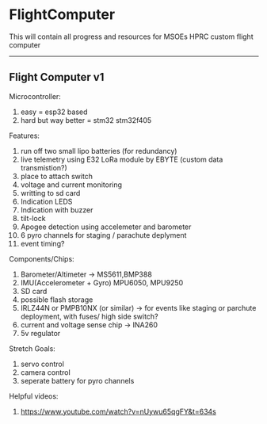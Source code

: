 # FlightComputer
This will contain all progress and resources for MSOEs HPRC custom flight computer

--------------------
Flight Computer v1
--------------------
Microcontroller:
1. easy = esp32 based
2. hard but way better = stm32 stm32f405

Features:
1. run off two small lipo batteries (for redundancy)
2. live telemetry using E32 LoRa module by EBYTE (custom data transmistion?)
3. place to attach switch
4. voltage and current monitoring
5. writting to sd card
6. Indication LEDS
7. Indication with buzzer
8. tilt-lock
9. Apogee detection using accelemeter and barometer
10. 6 pyro channels for staging / parachute deplyment
11. event timing?

Components/Chips:
1. Barometer/Altimeter -> MS5611,BMP388
2.  IMU(Accelerometer + Gyro) MPU6050, MPU9250
3. SD card
4. possible flash storage
5. IRLZ44N or PMPB10NX (or similar) -> for events like staging or parchute deployment, with fuses/ high side switch?
6. current and voltage sense chip -> INA260
7. 5v regulator

Stretch Goals:
1. servo control
2. camera control
3. seperate battery for pyro channels

Helpful videos:
1. https://www.youtube.com/watch?v=nUywu65qgFY&t=634s


